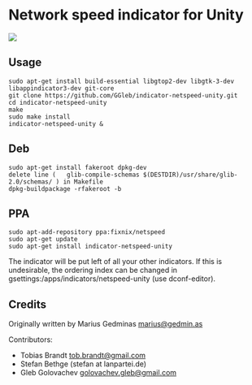 Network speed indicator for Unity
=================================

![](https://raw.github.com/GGleb/indicator-netspeed-unity/master/screenshot.png)

Usage
-----

```
sudo apt-get install build-essential libgtop2-dev libgtk-3-dev libappindicator3-dev git-core
git clone https://github.com/GGleb/indicator-netspeed-unity.git
cd indicator-netspeed-unity
make
sudo make install
indicator-netspeed-unity &
```

Deb
-----

```
sudo apt-get install fakeroot dpkg-dev
delete line (	glib-compile-schemas $(DESTDIR)/usr/share/glib-2.0/schemas/ ) in Makefile
dpkg-buildpackage -rfakeroot -b

```

PPA
-----

```
sudo apt-add-repository ppa:fixnix/netspeed
sudo apt-get update
sudo apt-get install indicator-netspeed-unity

```

The indicator will be put left of all your other indicators. If this is undesirable, the ordering
index can be changed in gsettings:/apps/indicators/netspeed-unity (use dconf-editor).


Credits
-------

Originally written by Marius Gedminas <marius@gedmin.as>

Contributors:

- Tobias Brandt <tob.brandt@gmail.com>
- Stefan Bethge (stefan at lanpartei.de)
- Gleb Golovachev <golovachev.gleb@gmail.com>

